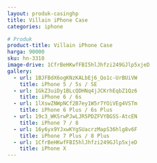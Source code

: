 ```yaml
---
layout: produk-casinghp
title: Villain iPhone Case
categories: iphone

# Produk
product-title: Villain iPhone Case
harga: 90000
sku: hn-3318
image-drive: 1CfrBeHKwfFBI5hlJhfzi249GJlp5xjeD
gallery:
  - url: 1BJFBdX6ogKNzKALbEj6_Qo1c-UrBUiVW
    title: iPhone 5 / 5s / SE
  - url: 1GkZ3uiDy1BLcQDHNq4jJCKrhEqbZ1Qz6
    title: iPhone 6 / 6s
  - url: 1lXswZNWpNCf2B7ey1W5r7YOiVEg4VSTm
    title: iPhone 6 Plus / 6s Plus
  - url: 19c3_WKSrwPJwLJR5PDZFVYBGSS-AtcEN
    title: iPhone 7 / 8
  - url: 16y6yx9YJxwKYgSUacrzMapS36hlg8v6F
    title: iPhone 7 Plus / 8 Plus
  - url: 1CfrBeHKwfFBI5hlJhfzi249GJlp5xjeD
    title: iPhone X
---
```

